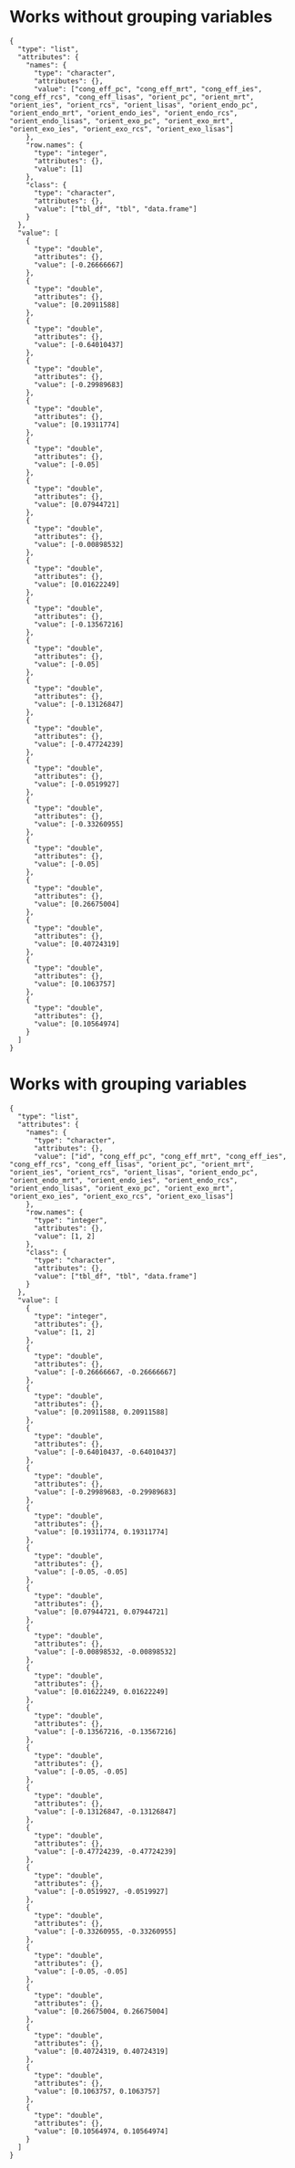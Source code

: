 # Works without grouping variables

    {
      "type": "list",
      "attributes": {
        "names": {
          "type": "character",
          "attributes": {},
          "value": ["cong_eff_pc", "cong_eff_mrt", "cong_eff_ies", "cong_eff_rcs", "cong_eff_lisas", "orient_pc", "orient_mrt", "orient_ies", "orient_rcs", "orient_lisas", "orient_endo_pc", "orient_endo_mrt", "orient_endo_ies", "orient_endo_rcs", "orient_endo_lisas", "orient_exo_pc", "orient_exo_mrt", "orient_exo_ies", "orient_exo_rcs", "orient_exo_lisas"]
        },
        "row.names": {
          "type": "integer",
          "attributes": {},
          "value": [1]
        },
        "class": {
          "type": "character",
          "attributes": {},
          "value": ["tbl_df", "tbl", "data.frame"]
        }
      },
      "value": [
        {
          "type": "double",
          "attributes": {},
          "value": [-0.26666667]
        },
        {
          "type": "double",
          "attributes": {},
          "value": [0.20911588]
        },
        {
          "type": "double",
          "attributes": {},
          "value": [-0.64010437]
        },
        {
          "type": "double",
          "attributes": {},
          "value": [-0.29989683]
        },
        {
          "type": "double",
          "attributes": {},
          "value": [0.19311774]
        },
        {
          "type": "double",
          "attributes": {},
          "value": [-0.05]
        },
        {
          "type": "double",
          "attributes": {},
          "value": [0.07944721]
        },
        {
          "type": "double",
          "attributes": {},
          "value": [-0.00898532]
        },
        {
          "type": "double",
          "attributes": {},
          "value": [0.01622249]
        },
        {
          "type": "double",
          "attributes": {},
          "value": [-0.13567216]
        },
        {
          "type": "double",
          "attributes": {},
          "value": [-0.05]
        },
        {
          "type": "double",
          "attributes": {},
          "value": [-0.13126847]
        },
        {
          "type": "double",
          "attributes": {},
          "value": [-0.47724239]
        },
        {
          "type": "double",
          "attributes": {},
          "value": [-0.0519927]
        },
        {
          "type": "double",
          "attributes": {},
          "value": [-0.33260955]
        },
        {
          "type": "double",
          "attributes": {},
          "value": [-0.05]
        },
        {
          "type": "double",
          "attributes": {},
          "value": [0.26675004]
        },
        {
          "type": "double",
          "attributes": {},
          "value": [0.40724319]
        },
        {
          "type": "double",
          "attributes": {},
          "value": [0.1063757]
        },
        {
          "type": "double",
          "attributes": {},
          "value": [0.10564974]
        }
      ]
    }

# Works with grouping variables

    {
      "type": "list",
      "attributes": {
        "names": {
          "type": "character",
          "attributes": {},
          "value": ["id", "cong_eff_pc", "cong_eff_mrt", "cong_eff_ies", "cong_eff_rcs", "cong_eff_lisas", "orient_pc", "orient_mrt", "orient_ies", "orient_rcs", "orient_lisas", "orient_endo_pc", "orient_endo_mrt", "orient_endo_ies", "orient_endo_rcs", "orient_endo_lisas", "orient_exo_pc", "orient_exo_mrt", "orient_exo_ies", "orient_exo_rcs", "orient_exo_lisas"]
        },
        "row.names": {
          "type": "integer",
          "attributes": {},
          "value": [1, 2]
        },
        "class": {
          "type": "character",
          "attributes": {},
          "value": ["tbl_df", "tbl", "data.frame"]
        }
      },
      "value": [
        {
          "type": "integer",
          "attributes": {},
          "value": [1, 2]
        },
        {
          "type": "double",
          "attributes": {},
          "value": [-0.26666667, -0.26666667]
        },
        {
          "type": "double",
          "attributes": {},
          "value": [0.20911588, 0.20911588]
        },
        {
          "type": "double",
          "attributes": {},
          "value": [-0.64010437, -0.64010437]
        },
        {
          "type": "double",
          "attributes": {},
          "value": [-0.29989683, -0.29989683]
        },
        {
          "type": "double",
          "attributes": {},
          "value": [0.19311774, 0.19311774]
        },
        {
          "type": "double",
          "attributes": {},
          "value": [-0.05, -0.05]
        },
        {
          "type": "double",
          "attributes": {},
          "value": [0.07944721, 0.07944721]
        },
        {
          "type": "double",
          "attributes": {},
          "value": [-0.00898532, -0.00898532]
        },
        {
          "type": "double",
          "attributes": {},
          "value": [0.01622249, 0.01622249]
        },
        {
          "type": "double",
          "attributes": {},
          "value": [-0.13567216, -0.13567216]
        },
        {
          "type": "double",
          "attributes": {},
          "value": [-0.05, -0.05]
        },
        {
          "type": "double",
          "attributes": {},
          "value": [-0.13126847, -0.13126847]
        },
        {
          "type": "double",
          "attributes": {},
          "value": [-0.47724239, -0.47724239]
        },
        {
          "type": "double",
          "attributes": {},
          "value": [-0.0519927, -0.0519927]
        },
        {
          "type": "double",
          "attributes": {},
          "value": [-0.33260955, -0.33260955]
        },
        {
          "type": "double",
          "attributes": {},
          "value": [-0.05, -0.05]
        },
        {
          "type": "double",
          "attributes": {},
          "value": [0.26675004, 0.26675004]
        },
        {
          "type": "double",
          "attributes": {},
          "value": [0.40724319, 0.40724319]
        },
        {
          "type": "double",
          "attributes": {},
          "value": [0.1063757, 0.1063757]
        },
        {
          "type": "double",
          "attributes": {},
          "value": [0.10564974, 0.10564974]
        }
      ]
    }

